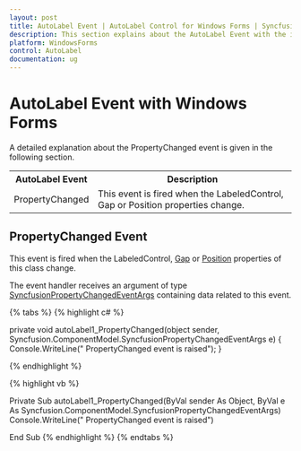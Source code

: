 ```yaml
---
layout: post
title: AutoLabel Event | AutoLabel Control for Windows Forms | Syncfusion
description: This section explains about the AutoLabel Event with the important key features of AutoLabel control for windows forms.
platform: WindowsForms
control: AutoLabel
documentation: ug
---
```

# AutoLabel Event with Windows Forms

A detailed explanation about the PropertyChanged event is given in the following section.

<table>
<tr>
<th>
AutoLabel Event</th><th>
Description</th></tr>
<tr>
<td>
PropertyChanged</td><td>
This event is fired when the LabeledControl, Gap or Position properties change.</td></tr>
</table>

##  PropertyChanged Event

This event is fired when the LabeledControl, [Gap](https://help.syncfusion.com/cr/windowsforms/Syncfusion.Windows.Forms.Tools.AutoLabel.html#Syncfusion_Windows_Forms_Tools_AutoLabel_Gap) or [Position](https://help.syncfusion.com/cr/windowsforms/Syncfusion.Windows.Forms.Tools.AutoLabel.html#Syncfusion_Windows_Forms_Tools_AutoLabel_Position) properties of this class change.

The event handler receives an argument of type [SyncfusionPropertyChangedEventArgs](https://help.syncfusion.com/cr/windowsforms/Syncfusion.ComponentModel.SyncfusionPropertyChangedEventArgs.html) containing data related to this event.

{% tabs %}
{% highlight c# %}

private void autoLabel1_PropertyChanged(object sender, Syncfusion.ComponentModel.SyncfusionPropertyChangedEventArgs e)
{
    Console.WriteLine(" PropertyChanged event is raised");
}

{% endhighlight %}

{% highlight vb %}

Private Sub autoLabel1_PropertyChanged(ByVal sender As Object, ByVal e As Syncfusion.ComponentModel.SyncfusionPropertyChangedEventArgs)
Console.WriteLine(" PropertyChanged event is raised")

End Sub
{% endhighlight %}
{% endtabs %}
